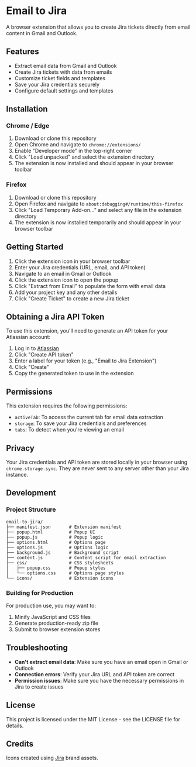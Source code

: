 # Email to Jira

A browser extension that allows you to create Jira tickets directly from email content in Gmail and Outlook.

## Features

- Extract email data from Gmail and Outlook
- Create Jira tickets with data from emails
- Customize ticket fields and templates
- Save your Jira credentials securely
- Configure default settings and templates

## Installation

### Chrome / Edge

1. Download or clone this repository
2. Open Chrome and navigate to `chrome://extensions/`
3. Enable "Developer mode" in the top-right corner
4. Click "Load unpacked" and select the extension directory
5. The extension is now installed and should appear in your browser toolbar

### Firefox

1. Download or clone this repository
2. Open Firefox and navigate to `about:debugging#/runtime/this-firefox`
3. Click "Load Temporary Add-on..." and select any file in the extension directory
4. The extension is now installed temporarily and should appear in your browser toolbar

## Getting Started

1. Click the extension icon in your browser toolbar
2. Enter your Jira credentials (URL, email, and API token)
3. Navigate to an email in Gmail or Outlook
4. Click the extension icon to open the popup
5. Click "Extract from Email" to populate the form with email data
6. Add your project key and any other details
7. Click "Create Ticket" to create a new Jira ticket

## Obtaining a Jira API Token

To use this extension, you'll need to generate an API token for your Atlassian account:

1. Log in to [Atlassian](https://id.atlassian.com/manage-profile/security/api-tokens)
2. Click "Create API token"
3. Enter a label for your token (e.g., "Email to Jira Extension")
4. Click "Create"
5. Copy the generated token to use in the extension

## Permissions

This extension requires the following permissions:

- `activeTab`: To access the current tab for email data extraction
- `storage`: To save your Jira credentials and preferences
- `tabs`: To detect when you're viewing an email

## Privacy

Your Jira credentials and API token are stored locally in your browser using `chrome.storage.sync`. They are never sent to any server other than your Jira instance.

## Development

### Project Structure

```
email-to-jira/
├── manifest.json       # Extension manifest
├── popup.html          # Popup UI
├── popup.js            # Popup logic
├── options.html        # Options page
├── options.js          # Options logic
├── background.js       # Background script
├── content.js          # Content script for email extraction
├── css/                # CSS stylesheets
│   ├── popup.css       # Popup styles
│   └── options.css     # Options page styles
└── icons/              # Extension icons
```

### Building for Production

For production use, you may want to:

1. Minify JavaScript and CSS files
2. Generate production-ready zip file
3. Submit to browser extension stores

## Troubleshooting

- **Can't extract email data**: Make sure you have an email open in Gmail or Outlook
- **Connection errors**: Verify your Jira URL and API token are correct
- **Permission issues**: Make sure you have the necessary permissions in Jira to create issues

## License

This project is licensed under the MIT License - see the LICENSE file for details.

## Credits

Icons created using [Jira](https://www.atlassian.com/software/jira) brand assets. 